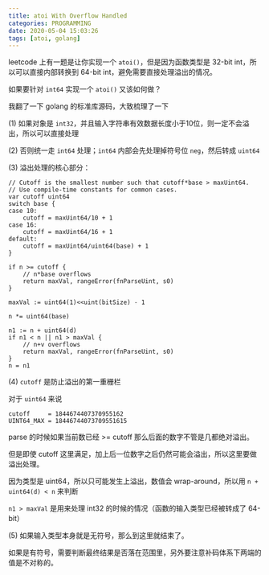 ```yaml
---
title: atoi With Overflow Handled
categories: PROGRAMMING
date: 2020-05-04 15:03:26
tags: [atoi, golang]
---
```

leetcode 上有一题是让你实现一个 `atoi()`，但是因为函数类型是 32-bit int，所以可以直接内部转换到 64-bit int，避免需要直接处理溢出的情况。

如果要针对 `int64` 实现一个 `atoi()` 又该如何做？

我翻了一下 golang 的标准库源码，大致梳理了一下

(1) 如果对象是 `int32`，并且输入字符串有效数据长度小于10位，则一定不会溢出，所以可以直接处理

(2) 否则统一走 `int64` 处理；`int64` 内部会先处理掉符号位 `neg`，然后转成 `uint64`

(3) 溢出处理的核心部分：

```golang
// Cutoff is the smallest number such that cutoff*base > maxUint64.
// Use compile-time constants for common cases.
var cutoff uint64
switch base {
case 10:
	cutoff = maxUint64/10 + 1
case 16:
	cutoff = maxUint64/16 + 1
default:
	cutoff = maxUint64/uint64(base) + 1
}

if n >= cutoff {
	// n*base overflows
	return maxVal, rangeError(fnParseUint, s0)
}

maxVal := uint64(1)<<uint(bitSize) - 1

n *= uint64(base)

n1 := n + uint64(d)
if n1 < n || n1 > maxVal {
	// n+v overflows
	return maxVal, rangeError(fnParseUint, s0)
}
n = n1
```

(4) `cutoff` 是防止溢出的第一重栅栏

对于 `uint64` 来说

```
cutoff     = 1844674407370955162
UINT64_MAX = 18446744073709551615
```

parse 的时候如果当前数已经 >= cutoff 那么后面的数字不管是几都绝对溢出。

但是即使 cutoff 这里满足，加上后一位数字之后仍然可能会溢出，所以这里要做溢出处理。

因为类型是 uint64，所以只可能发生上溢出，数值会 wrap-around，所以用 `n + uint64(d) < n` 来判断

`n1 > maxVal` 是用来处理 int32 的时候的情况（函数的输入类型已经被转成了 64-bit）

(5) 如果输入类型本身就是无符号，那么到这里就结束了。

如果是有符号，需要判断最终结果是否落在范围里，另外要注意补码体系下两端的值是不对称的。
